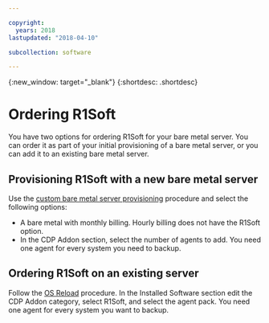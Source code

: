 ```yaml
---

copyright:
  years: 2018
lastupdated: "2018-04-10"

subcollection: software

---
```


{:new_window: target="_blank"}
{:shortdesc: .shortdesc}

# Ordering R1Soft

You have two options for ordering R1Soft for your bare metal server. You can order it as part of your initial provisioning of a bare metal server, or you can add it to an existing bare metal server.

## Provisioning R1Soft with a new bare metal server
Use the [custom bare metal server provisioning](https://console.bluemix.net/docs/bare-metal/baremetal-provision.html#building-a-custom-bare-metal-server) procedure and select the following options:

* A bare metal with monthly billing. Hourly billing does not have the R1Soft option.
* In the CDP Addon section, select the number of agents to add. You need one agent for every system you need to backup.

## Ordering R1Soft on an existing server
Follow the [OS Reload](/docs/infrastructure/software?topic=software-reloading-the-os) procedure. In the Installed Software section edit the CDP Addon category, select R1Soft, and select the agent pack. You need one agent for every system you want to backup.
